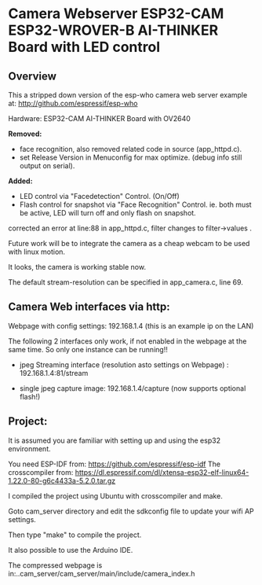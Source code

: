 # Camera Webserver ESP32-CAM ESP32-WROVER-B AI-THINKER Board with LED control

## Overview

This a stripped down version of the esp-who camera web server example at: http://github.com/espressif/esp-who

Hardware: ESP32-CAM AI-THINKER Board with OV2640

**Removed:**
- face recognition, also removed related code in source (app_httpd.c).  
- set Release Version in Menuconfig for max optimize. (debug info still output on serial).

**Added:**
- LED control via "Facedetection" Control. (On/Off)
- Flash control for snapshot via "Face Recognition" Control. ie. both must be active, LED will turn off and only flash on snapshot.

corrected an error at line:88 in app_httpd.c, filter changes to filter->values  .

Future work will be to integrate the camera as a cheap webcam to be used with linux motion.

It looks, the camera is working stable now.

The default stream-resolution can be specified in app_camera.c, line 69.


## Camera Web interfaces via http:

Webpage with config settings: 192.168.1.4   (this is an example ip on the LAN)

The following 2 interfaces only work, if not enabled in the webpage at the same time. So only one instance can be running!!

- jpeg Streaming interface (resolution asto settings on Webpage) : 192.168.1.4:81/stream

- single jpeg capture image: 192.168.1.4/capture    (now supports optional flash!)


## Project:

It is assumed you are familiar with setting up and using the esp32 environment.

You need ESP-IDF  from: https://github.com/espressif/esp-idf
The crosscompiler from: https://dl.espressif.com/dl/xtensa-esp32-elf-linux64-1.22.0-80-g6c4433a-5.2.0.tar.gz

I compiled the project using Ubuntu with crosscompiler and make.

Goto cam_server directory and edit the sdkconfig file to update your wifi AP settings.

Then type "make" to compile the project.

It also possible to use the Arduino IDE.

The compressed webpage is in:..cam_server/cam_server/main/include/camera_index.h



